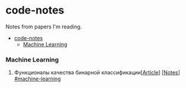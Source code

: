 # code-notes
Notes from papers I'm reading.

- [code-notes](#code-notes)
  - [Machine Learning](#machine-learning)
  
  
### Machine Learning
1. Функционалы качества бинарной классификации[[Article](https://dyakonov.org/2019/05/31/функционалы-качества-в-задаче-бинарн/)] [[Notes](ml/articles/quality_functionals_in_binary_classification.ipynb)] [\#machine-learning](#machine-learning)

